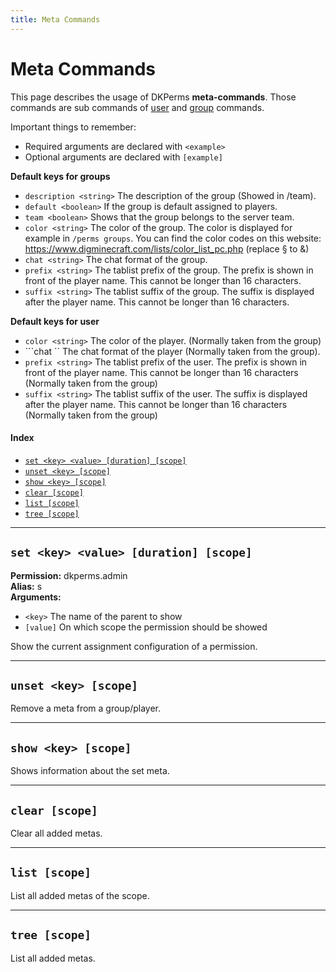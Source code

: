 ```yaml
---
title: Meta Commands
---
```


# Meta Commands

This page describes the usage of DKPerms **meta-commands**. Those commands are sub commands of [user](user-commands.md) and
[group](group-commands.md) commands.

Important things to remember:
* Required arguments are declared with ```<example>```
* Optional arguments are declared with ```[example]```


**Default keys for groups**

* ```description <string>``` The description of the group (Showed in /team).
* ```default <boolean>``` If the group is default assigned to players.
* ```team <boolean>``` Shows that the group belongs to the server team.
* ```color <string>``` The color of the group. The color is displayed for example in ```/perms groups```. You can find the color codes on this website: https://www.digminecraft.com/lists/color_list_pc.php (replace § to &)
* ```chat <string>``` The chat format of the group.
* ```prefix <string>``` The tablist prefix of the group. The prefix is shown in front of the player name. This cannot be longer than 16 characters.
* ```suffix <string>``` The tablist suffix of the group. The suffix is displayed after the player name. This cannot be longer than 16 characters.

**Default keys for user**

* ```color <string>``` The color of the player.  (Normally taken from the group)
* ```chat <string>`` The chat format of the player (Normally taken from the group).
* ```prefix <string>``` The tablist prefix of the user. The prefix is shown in front of the player name. This cannot be longer than 16 characters (Normally taken from the group)
* ```suffix <string>``` The tablist suffix of the user. The suffix is displayed after the player name. This cannot be longer than 16 characters (Normally taken from the group)


#### Index

* [```set <key> <value> [duration] [scope]```](#set-key-value-duration-scope)
* [```unset <key> [scope]```](#unset-key-scope)
* [```show <key> [scope]```](#show-key-scope)
* [```clear [scope]```](#clear-scope)
* [```list [scope]```](#list-scope)
* [```tree [scope]```](#tree-scope)


***

## **```set <key> <value> [duration] [scope]```**

**Permission:** dkperms.admin<br/>
**Alias:** s <br/>
**Arguments:**

* `<key>` The name of the parent to show
* `[value]` On which scope the permission should be showed

Show the current assignment configuration of a permission.

***

## **```unset <key> [scope]```**
Remove a meta from a group/player.

***

## **```show <key> [scope]```**
Shows information about the set meta.

***

## **```clear [scope]```**
Clear all added metas.

***

## **```list [scope]```**
List all added metas of the scope.

***

## **```tree [scope]```**
List all added metas.


